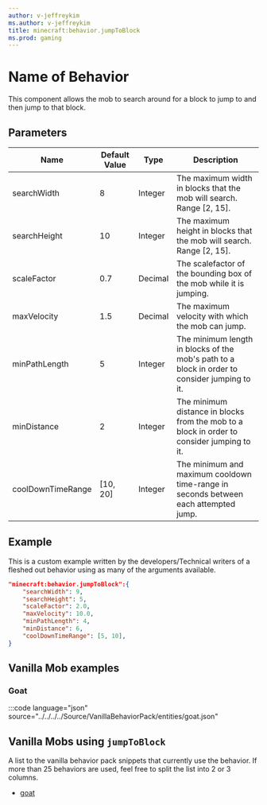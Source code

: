 ```yaml
---
author: v-jeffreykim
ms.author: v-jeffreykim
title: minecraft:behavior.jumpToBlock
ms.prod: gaming
---
```


# Name of Behavior

This component allows the mob to search around for a block to jump to and then jump to that block. 

## Parameters



|Name |Default Value  |Type  |Description  |
|---------|---------|---------|---------|
| searchWidth | 8 | Integer | The maximum width in blocks that the mob will search. Range [2, 15]. |
| searchHeight | 10 | Integer | The maximum height in blocks that the mob will search. Range [2, 15]. |
| scaleFactor | 0.7 | Decimal | The scalefactor of the bounding box of the mob while it is jumping. |
| maxVelocity | 1.5 | Decimal | The maximum velocity with which the mob can jump. |
| minPathLength | 5 | Integer | The minimum length in blocks of the mob's path to a block in order to consider jumping to it. |
| minDistance | 2 | Integer | The minimum distance in blocks from the mob to a block in order to consider jumping to it. |
| coolDownTimeRange | [10, 20] | Integer | The minimum and maximum cooldown time-range in seconds between each attempted jump.

## Example

This is a custom example written by the developers/Technical writers of a fleshed out behavior using as many of the arguments available.

```json
"minecraft:behavior.jumpToBlock":{
    "searchWidth": 9,
    "searchHeight": 5,
    "scaleFactor": 2.0,
    "maxVelocity": 10.0,
    "minPathLength": 4,
    "minDistance": 6,
    "coolDownTimeRange": [5, 10],
}
```

## Vanilla Mob examples

### Goat

:::code language="json" source="../../../../Source/VanillaBehaviorPack/entities/goat.json"

## Vanilla Mobs using `jumpToBlock`

A list to the vanilla behavior pack snippets that currently use the behavior. If more than 25 behaviors are used, feel free to split the list into 2 or 3 columns.

- [goat](Source/VanilliaBehaviorPack_Snippets/entities/goat.json)
